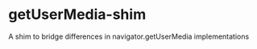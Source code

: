 getUserMedia-shim
=================
A shim to bridge differences in navigator.getUserMedia implementations